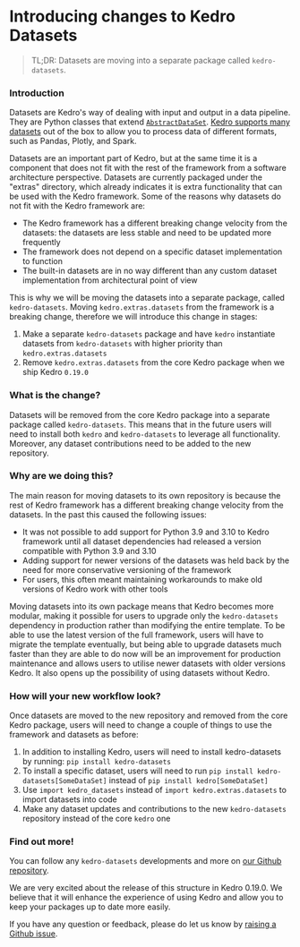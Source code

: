 # Introducing changes to Kedro Datasets

> TL;DR: Datasets are moving into a separate package called `kedro-datasets`.

### Introduction
Datasets are Kedro's way of dealing with input and output in a data pipeline. They are Python classes that extend [`AbstractDataSet`](https://kedro.readthedocs.io/en/stable/kedro.io.AbstractDataSet.html#kedro.io.AbstractDataSet). [Kedro supports many datasets](https://kedro.readthedocs.io/en/stable/kedro.extras.datasets.html) out of the box to allow you to process data of different formats, such as Pandas, Plotly, and Spark.

Datasets are an important part of Kedro, but at the same time it is a component that does not fit with the rest of the framework from a software architecture perspective. Datasets are currently packaged under the "extras" directory, which already indicates it is extra functionality that can be used with the Kedro framework. Some of the reasons why datasets do not fit with the Kedro framework are:
- The Kedro framework has a different breaking change velocity from the datasets: the datasets are less stable and need to be updated more frequently
- The framework does not depend on a specific dataset implementation to function
- The built-in datasets are in no way different than any custom dataset implementation from architectural point of view

This is why we will be moving the datasets into a separate package, called `kedro-datasets`. Moving `kedro.extras.datasets` from the framework is a breaking change, therefore we will introduce this change in stages:
1. Make a separate `kedro-datasets` package and have `kedro` instantiate datasets from `kedro-datasets` with higher priority than `kedro.extras.datasets`
2. Remove `kedro.extras.datasets` from the core Kedro package when we ship Kedro `0.19.0`


### What is the change?
Datasets will be removed from the core Kedro package into a separate package called `kedro-datasets`. This means that in the future users will need to install both `kedro` and `kedro-datasets` to leverage all functionality.
Moreover, any dataset contributions need to be added to the new repository.

### Why are we doing this?
The main reason for moving datasets to its own repository is because the rest of Kedro framework has a different breaking change velocity from the datasets. In the past this caused the following issues:
- It was not possible to add support for Python 3.9 and 3.10 to Kedro framework until all dataset dependencies had released a version compatible with Python 3.9 and 3.10
- Adding support for newer versions of the datasets was held back by the need for more conservative versioning of the framework
- For users, this often meant maintaining workarounds to make old versions of Kedro work with other tools

Moving datasets into its own package means that Kedro becomes more modular, making it possible for users to upgrade only the `kedro-datasets` dependency in production rather 
than modifying the entire template. To be able to use the latest version of the full framework, users will have to migrate the template eventually, but being able to upgrade datasets much faster than they are able to do 
now will be an improvement for production maintenance and allows users to utilise newer datasets with older versions Kedro. It also opens up the possibility of using datasets without Kedro. 

### How will your new workflow look?
Once datasets are moved to the new repository and removed from the core Kedro package, users will need to change a couple of things to use the framework and datasets as before:
1. In addition to installing Kedro, users will need to install kedro-datasets by running: `pip install kedro-datasets`
2. To install a specific dataset, users will need to run `pip install kedro-datasets[SomeDataSet]` instead of `pip install kedro[SomeDataSet]`
3. Use `import kedro_datasets` instead of `import kedro.extras.datasets` to import datasets into code
4. Make any dataset updates and contributions to the new `kedro-datasets` repository instead of the core `kedro` one

### Find out more!
You can follow any `kedro-datasets` developments and more on [our Github repository](https://github.com/kedro-org/kedro/). 

We are very excited about the release of this structure in Kedro 0.19.0. We believe that it will enhance the experience of using Kedro and allow you to keep your packages up to date more easily.

If you have any question or feedback, please do let us know by [raising a Github issue](https://github.com/kedro-org/kedro/issues/new/choose).
